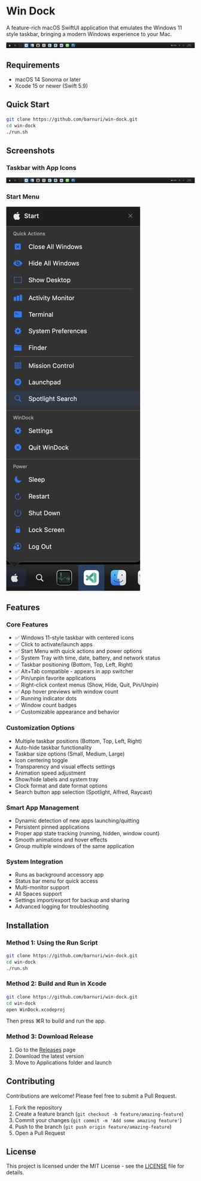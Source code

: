 # Win Dock

A feature-rich macOS SwiftUI application that emulates the Windows 11 style taskbar, bringing a modern Windows experience to your Mac.

![Win Dock Taskbar](screenshots/dock.png)

## Requirements

-   macOS 14 Sonoma or later
-   Xcode 15 or newer (Swift 5.9)

## Quick Start

```bash
git clone https://github.com/barnuri/win-dock.git
cd win-dock
./run.sh
```

## Screenshots

### Taskbar with App Icons

![Win Dock Taskbar](screenshots/dock.png)

### Start Menu

![Start Menu](screenshots/start-menu.png)

## Features

### Core Features

-   ✅ Windows 11-style taskbar with centered icons
-   ✅ Click to activate/launch apps
-   ✅ Start Menu with quick actions and power options
-   ✅ System Tray with time, date, battery, and network status
-   ✅ Taskbar positioning (Bottom, Top, Left, Right)
-   ✅ Alt+Tab compatible - appears in app switcher
-   ✅ Pin/unpin favorite applications
-   ✅ Right-click context menus (Show, Hide, Quit, Pin/Unpin)
-   ✅ App hover previews with window count
-   ✅ Running indicator dots
-   ✅ Window count badges
-   ✅ Customizable appearance and behavior

### Customization Options

-   Multiple taskbar positions (Bottom, Top, Left, Right)
-   Auto-hide taskbar functionality
-   Taskbar size options (Small, Medium, Large)
-   Icon centering toggle
-   Transparency and visual effects settings
-   Animation speed adjustment
-   Show/hide labels and system tray
-   Clock format and date format options
-   Search button app selection (Spotlight, Alfred, Raycast)

### Smart App Management

-   Dynamic detection of new apps launching/quitting
-   Persistent pinned applications
-   Proper app state tracking (running, hidden, window count)
-   Smooth animations and hover effects
-   Group multiple windows of the same application

### System Integration

-   Runs as background accessory app
-   Status bar menu for quick access
-   Multi-monitor support
-   All Spaces support
-   Settings import/export for backup and sharing
-   Advanced logging for troubleshooting

## Installation

### Method 1: Using the Run Script

```bash
git clone https://github.com/barnuri/win-dock.git
cd win-dock
./run.sh
```

### Method 2: Build and Run in Xcode

```bash
git clone https://github.com/barnuri/win-dock.git
cd win-dock
open WinDock.xcodeproj
```

Then press ⌘R to build and run the app.

### Method 3: Download Release

1. Go to the [Releases](https://github.com/barnuri/win-dock/releases) page
2. Download the latest version
3. Move to Applications folder and launch

## Contributing

Contributions are welcome! Please feel free to submit a Pull Request.

1. Fork the repository
2. Create a feature branch (`git checkout -b feature/amazing-feature`)
3. Commit your changes (`git commit -m 'Add some amazing feature'`)
4. Push to the branch (`git push origin feature/amazing-feature`)
5. Open a Pull Request

## License

This project is licensed under the MIT License - see the [LICENSE](LICENSE) file for details.
